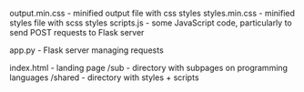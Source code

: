 output.min.css - minified output file with css styles
styles.min.css - minified styles file with scss styles
scripts.js - some JavaScript code, particularly to send POST requests to Flask server

app.py - Flask server managing requests

index.html - landing page
/sub - directory with subpages on programming languages
/shared - directory with styles + scripts
